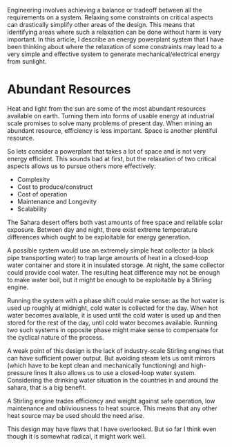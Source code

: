 Engineering involves achieving a balance or tradeoff between all the requirements on a system.
Relaxing some constraints on critical aspects can drastically simplify other areas of the design.
This means that identifying areas where such a relaxation can be done without harm is very important.
In this article, I describe an energy powerplant system that I have been thinking about where the relaxation of some constraints may lead to a very simple and effective system to generate mechanical/electrical energy from sunlight.

# Abundant Resources

Heat and light from the sun are some of the most abundant resources available on earth.
Turning them into forms of usable energy at industrial scale promises to solve many problems of present day.
When mining an abundant resource, efficiency is less important.
Space is another plentiful resource.

So lets consider a powerplant that takes a lot of space and is not very energy efficient.
This sounds bad at first, but the relaxation of two critical aspects allows us to pursue others more effectively:

* Complexity
* Cost to produce/construct
* Cost of operation
* Maintenance and Longevity
* Scalability

The Sahara desert offers both vast amounts of free space and reliable solar exposure.
Between day and night, there exist extreme temperature differences which ought to be exploitable for energy generation.

A possible system would use an extremely simple heat collector (a black pipe transporting water) to trap large amounts of heat in a closed-loop water container and store it in insulated storage.
At night, the same collector could provide cool water.
The resulting heat difference may not be enough to make water boil, but it might be enough to be exploitable by a Stirling engine.

Running the system with a phase shift could make sense: as the hot water is used up roughly at midnight, cold water is collected for the day.
When hot water becomes available, it is used until the cold water is used up and then stored for the rest of the day, until cold water becomes available.
Running two such systems in opposite phase might make sense to compensate for the cyclical nature of the process.

A weak point of this design is the lack of industry-scale Stirling engines that can have sufficient power output. But avoiding steam lets us omit mirrors (which have to be kept clean and mechanically functioning) and high-pressure lines
It also allows us to use a closed-loop water system.
Considering the drinking water situation in the countries in and around the sahara, that is a big benefit.

A Stirling engine trades efficiency and weight against safe operation, low maintenance and obliviousness to heat source.
This means that any other heat source may be used should the need arise.

This design may have flaws that I have overlooked. But so far I think even though it is somewhat radical, it might work well.
